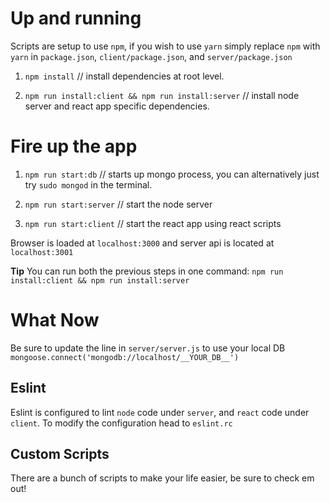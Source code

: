 # Up and running
Scripts are setup to use `npm`, if you wish to use `yarn` simply replace `npm` with `yarn` in `package.json`, `client/package.json`, and `server/package.json`

1) `npm install`  // install dependencies at root level.

2) `npm run install:client && npm run install:server` // install node server and react app specific dependencies.

# Fire up the app
1) `npm run start:db`  // starts up mongo process, you can alternatively just try `sudo mongod` in the terminal.

2) `npm run start:server` // start the node server

3) `npm run start:client` // start the react app using react scripts

Browser is loaded at `localhost:3000` and server api is located at `localhost:3001`

__Tip__
You can run both the previous steps in one command:
`npm run install:client && npm run install:server`

# What Now

Be sure to update the line in `server/server.js` to use your local DB
`mongoose.connect('mongodb://localhost/__YOUR_DB__')`

## Eslint

Eslint is configured to lint `node` code under `server`, and `react` code under `client`. To modify the configuration head to `eslint.rc`

## Custom Scripts

There are a bunch of scripts to make your life easier, be sure to check em out!


